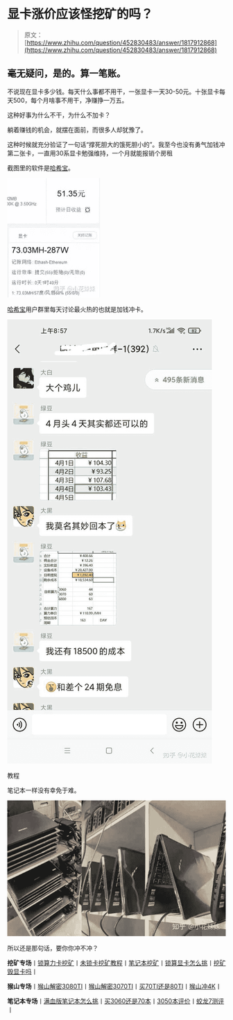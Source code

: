 <!--yml
category: 挖矿
date: 2022-06-26 00:00:00
-->

# 显卡涨价应该怪挖矿的吗？

> 原文：[https://www.zhihu.com/question/452830483/answer/1817912868](https://www.zhihu.com/question/452830483/answer/1817912868)

 ## 毫无疑问，是的。算一笔账。

不说现在显卡多少钱。每天什么事都不用干，一张显卡一天30-50元。十张显卡每天500，每个月啥事不用干，净赚挣一万五。

这种好事为什么不干，为什么不加卡？

躺着赚钱的机会，就摆在面前，而很多人却犹豫了。

这种时候就充分验证了一句话“撑死胆大的饿死胆小的”。我至今也没有勇气加钱冲第二张卡，一直用30系显卡勉强维持，一个月就能报销个房租

截图里的软件是[哈希宝](https://link.zhihu.com/?target=http%3A//app.behash.com/reg/invite/O14BJF6q)。

![](img/9e6886078358b8d5061bbfe3b635cdd8.png)

[哈希宝](https://link.zhihu.com/?target=http%3A//app.behash.com/reg/invite/O14BJF6q)用户群里每天讨论最火热的也就是加钱冲卡。

![](img/ea68e3b8add216341cab7348152446e3.png)

教程

[](https://zhuanlan.zhihu.com/p/355955385)

笔记本一样没有幸免于难。

![](img/49a1f7b1fb7e7737228cb7dbd8c51e03.png)

所以还是那句话，要你你冲不冲？

**挖矿专场**丨[锁算力卡挖矿](https://zhuanlan.zhihu.com/p/399409039)丨[未锁卡挖矿教程](https://zhuanlan.zhihu.com/p/355955385)丨[笔记本挖矿](https://zhuanlan.zhihu.com/p/360451565)丨[锁算显卡怎么挑](https://zhuanlan.zhihu.com/p/374342633)丨[挖矿毁显卡吗](https://zhuanlan.zhihu.com/p/358944242)丨

**猴山专场**丨[猴山解密3080TI](https://zhuanlan.zhihu.com/p/379179943)丨[猴山解密3070TI](https://zhuanlan.zhihu.com/p/379428935)丨[买70TI还是80TI](https://zhuanlan.zhihu.com/p/379846007)丨[猴山冲4K](https://zhuanlan.zhihu.com/p/380129626)丨

**笔记本专场**丨[满血版笔记本怎么挑](https://zhuanlan.zhihu.com/p/374748213)丨[买3060还是70本](https://www.zhihu.com/question/447817962/answer/1909204347)丨[3050本评价](https://www.zhihu.com/question/462045112/answer/1913547325)丨[蛟龙7测评](https://zhuanlan.zhihu.com/p/369226521)丨